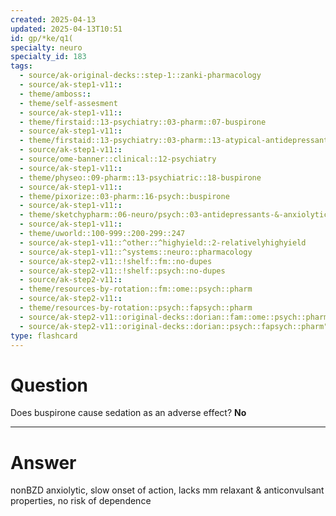 ```yaml
---
created: 2025-04-13
updated: 2025-04-13T10:51
id: gp/*ke/q1(
specialty: neuro
specialty_id: 183
tags:
  - source/ak-original-decks::step-1::zanki-pharmacology
  - source/ak-step1-v11::
  - theme/amboss::
  - theme/self-assesment
  - source/ak-step1-v11::
  - theme/firstaid::13-psychiatry::03-pharm::07-buspirone
  - source/ak-step1-v11::
  - theme/firstaid::13-psychiatry::03-pharm::13-atypical-antidepressants
  - source/ak-step1-v11::
  - source/ome-banner::clinical::12-psychiatry
  - source/ak-step1-v11::
  - theme/physeo::09-pharm::13-psychiatric::18-buspirone
  - source/ak-step1-v11::
  - theme/pixorize::03-pharm::16-psych::buspirone
  - source/ak-step1-v11::
  - theme/sketchypharm::06-neuro/psych::03-antidepressants-&-anxiolytics::04-bupropion,-mirtazapine,-trazodone
  - source/ak-step1-v11::
  - theme/uworld::100-999::200-299::247
  - source/ak-step1-v11::^other::^highyield::2-relativelyhighyield
  - source/ak-step1-v11::^systems::neuro::pharmacology
  - source/ak-step2-v11::!shelf::fm::no-dupes
  - source/ak-step2-v11::!shelf::psych::no-dupes
  - source/ak-step2-v11::
  - theme/resources-by-rotation::fm::ome::psych::pharm
  - source/ak-step2-v11::
  - theme/resources-by-rotation::psych::fapsych::pharm
  - source/ak-step2-v11::original-decks::dorian::fam::ome::psych::pharm
  - source/ak-step2-v11::original-decks::dorian::psych::fapsych::pharm"
type: flashcard
---
```


# Question
Does buspirone cause sedation as an adverse effect?    **No**

---

# Answer
nonBZD anxiolytic, slow onset of action, lacks mm relaxant & anticonvulsant properties, no risk of dependence